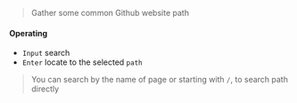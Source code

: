 > Gather some common Github website path

#### Operating
- `Input` search
- `Enter` locate to the selected `path`

> You can search by the name of page
> or starting with `/`, to search path directly
